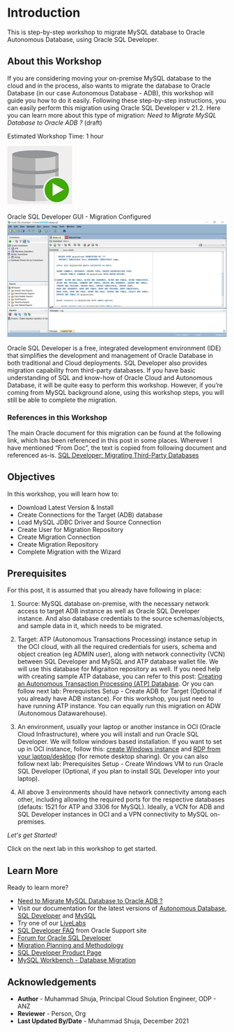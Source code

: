 # Introduction

This is step-by-step workshop to migrate MySQL database to Oracle Autonomous Database, using Oracle SQL Developer. 

## About this Workshop

If you are considering moving your on-premise MySQL database to the cloud and in the process, also wants to migrate the database to Oracle Database (in our case Autonomous Database - ADB), this workshop will guide you how to do it easily. Following these step-by-step instructions, you can easily perform this migration using Oracle SQL Developer v 21.2. Here you can learn more about this type of migration: _Need to Migrate MySQL Database to Oracle ADB ?_ (draft)


Estimated Workshop Time: 1 hour

![Oracle SQL Developer icon](images/sqldv.jpg " ")

Oracle SQL Developer GUI - Migration Configured 
![Oracle SQL Developer UI](images/sqldevUI.jpg " ")


Oracle SQL Developer is a free, integrated development environment (IDE) that simplifies the development and management of Oracle Database in both traditional and Cloud deployments. SQL Developer also provides migration capability from third-party databases. If you have basic understanding of SQL and know-how of Oracle Cloud and Autonomous Database, it will be quite easy to perform this workshop. However, if you’re coming from MySQL background alone, using this workshop steps, you will still be able to complete the migration. 

### References in this Workshop

The main Oracle document for this migration can be found at the following link, which has been referenced in this post in some places. Wherever I have mentioned “From Doc”, the text is copied from following document and referenced as-is. [SQL Developer: Migrating Third-Party Databases](https://docs.oracle.com/en/database/oracle/sql-developer/21.2/rptug/migrating-third-party-databases.html)


## Objectives

In this workshop, you will learn how to:
* Download Latest Version & Install
* Create Connections for the Target (ADB) database
* Load MySQL JDBC Driver and Source Connection
* Create User for Migration Repository
* Create Migration Connection
* Create Migration Repository
* Complete Migration with the Wizard

## Prerequisites 

For this post, it is assumed that you already have following in place:

1. Source: MySQL database on-premise, with the necessary network access to target ADB instance as well as Oracle SQL Developer instance. And also database credentials to the source schemas/objects, and sample data in it, which needs to be migrated.

2. Target: ATP (Autonomous Transactions Processing) instance setup in the OCI cloud, with all the required credentials for users, schema and object creation (eg ADMIN user), along with network connectivity (VCN) between SQL Developer and MySQL and ATP database wallet file. We will use this database for Migraiton repository as well. If you need help with creating sample ATP database, you can refer to this post: [Creating an Autonomous Transaction Processing (ATP) Database](https://blogs.oracle.com/weblogicserver/post/creating-an-autonomous-transaction-processing-atp-database).  Or you can follow next lab: Prerequisites Setup - Create ADB for Target (Optional if you already have ADB instance). For this workshop, you just need to have running ATP instance. You can equally run this migration on ADW (Autonomous Datawarehouse).

3. An environment, usually your laptop or another instance in OCI (Oracle Cloud Infrastructure), where you will install and run Oracle SQL Developer. We will follow windows based installation. If you want to set up in OCI instance, follow this: [create Windows instance](https://docs.oracle.com/en-us/iaas/Content/GSG/Reference/overviewworkflowforWindows.htm) and [RDP from your laptop/desktop](https://blogs.oracle.com/pcoe/post/enable-windows-instance-access-via-rdp-on-oracle-compute-cloud-service) (for remote desktop sharing). Or you can also follow next lab: Prerequisites Setup - Create Windows VM to run Oracle SQL Developer (Optional, if you plan to install SQL Developer into your laptop).

4. All above 3 environments should have network connectivity among each other, including allowing the required ports for the respective databases (defauts: 1521 for ATP and 3306 for MySQL). Ideally, a VCN for ADB and SQL Developer instances in OCI and a VPN connectivity to MySQL on-premises. 

*Let's get Started!*

Click on the next lab in this workshop to get started.

## Learn More

Ready to learn more?
* [Need to Migrate MySQL Database to Oracle ADB ?](http://docs.oracle.com)
* Visit our documentation for the latest versions of [Autonomous Database](https://docs.oracle.com/en/cloud/paas/atp-cloud/index.html), [SQL Developer](https://docs.oracle.com/en/database/oracle/sql-developer/21.2/index.html) and [MySQL](https://dev.mysql.com/doc/)
* Try one of our [LiveLabs](https://apexapps.oracle.com/pls/apex/dbpm/r/livelabs/home?session=110185877771466)
* [SQL Developer FAQ](https://support.oracle.com/epmos/faces/DocumentDisplay?_afrLoop=170592697647624&id=2345874.1&_afrWindowMode=0&_adf.ctrl-state=u1oixgz95_4) from Oracle Support site 
* [Forum for Oracle SQL Developer](https://community.oracle.com/tech/developers/categories/sql_developer)
* [Migration Planning and Methodology](https://www.oracle.com/database/technologies/migration/mig-planning.html)
* [SQL Developer Product Page](https://www.oracle.com/database/technologies/appdev/sqldeveloper-landing.html)
* [MySQL Workbench - Database Migration](https://www.mysql.com/products/workbench/migrate/)


## Acknowledgements
* **Author** - Muhammad Shuja, Principal Cloud Solution Engineer, ODP - ANZ
* **Reviewer** - Person, Org
* **Last Updated By/Date** - Muhammad Shuja, December 2021
